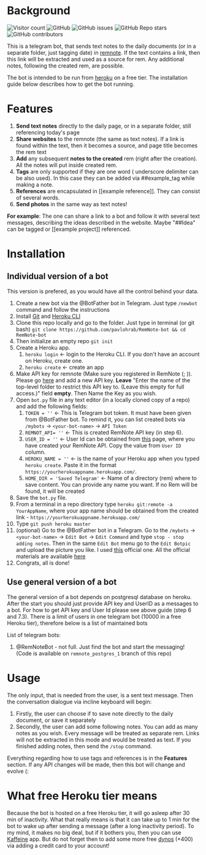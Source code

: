 # Background

![Visitor count](https://shields-io-visitor-counter.herokuapp.com/badge?page=pavlohrab.RemNote-bot&style=for-the-badge)
![GitHub](https://img.shields.io/github/license/pavlohrab/RemNote-bot?style=for-the-badge)
![GitHub issues](https://img.shields.io/github/issues/pavlohrab/RemNote-bot?style=for-the-badge)
![GitHub Repo stars](https://img.shields.io/github/stars/pavlohrab/RemNote-bot?style=for-the-badge)
![GitHub contributors](https://img.shields.io/github/contributors/pavlohrab/RemNote-bot?style=for-the-badge)

This is a telegram bot, that sends text notes to the daily documents (or in a separate folder, just tagging date) in [remnote](https://www.remnote.io/). If the text contains a link, then this link will be extracted and used as a source for rem. Any additional notes, following the created rem, are possible.

The bot is intended to be run from [heroku](https://heroku.com) on a free tier. The installation guide below describes how to get the bot running.

# Features
1. **Send text notes** directly to the daily page, or in a separate folder, still referencing today's page
2. **Share websites** to the remnote (the same as text notes). If a link is found within the text, then it becomes a source, and page title becomes the rem text
3. **Add** any subsequent **notes to the created** rem (right after the creation). All the notes will put inside created rem. 
4. **Tags** are only supported if they are one word ( underscore delimiter can be also used). In this case they can be added via ##example_tag while making a note.
5. **References** are encapsulated in [[example reference]]. They can consist of several words. 
6. **Send photos** in the same way as text notes! 

**For example**: The one can share a link to a bot and follow it with several text messages, describing the ideas described in the website. Maybe "##Idea" can be tagged or [[example project]] referenced.

# Installation

## Individual version of a bot
This version is prefered, as you would have all the control behind your data.

1. Create a new bot via the @BotFather bot in Telegram. Just type `/newbot` command and follow the instructions
2. Install [Git](https://git-scm.com/downloads) and [Heroku CLI](https://devcenter.heroku.com/articles/getting-started-with-python#set-up)
3. Clone this repo locally and go to the folder. Just type in terminal (or git bash) `git clone https://github.com/pavlohrab/RemNote-bot && cd RemNote-bot` 
4. Then initialize an empty repo `git init`
5. Create a Heroku app.
   1. `heroku login` <- login to the Heroku CLI. If you don't have an account on Heroku, create one.
   2. `heroku create` <- create an app
6. Make API key for remnote (Make sure you registered in RemNote (; )). Please go [here](https://www.remnote.io/api_keys) and add a new API key. **Leave** "Enter the name of the top-level folder to restrict this API key to. (Leave this empty for full access.)" field **empty**. Then Name the Key as you wish. 
7. Open `bot.py` file in any text editor (in a locally cloned copy of a repo) and add the following fields:
   1. `TOKEN = ''` <- This is Telegram bot token. It must have been given from @BotFather bot. To remind it, you can list created bots via `/mybots`  -> `<your-bot-name>` -> `API Token` 
   2. `REMNOT_API= ''` <- This is created RemNote API key (in step 6).
   3. `USER_ID = ''` <- User Id can be obtained from [this](https://www.remnote.io/api_keys) page, where you have created your RemNote API. Copy the value from `User ID` column.
   4. `HEROKU_NAME = ''` <- is the name of your Heroku app when you typed `heroku create`. Paste it in the format `https://yourherokuappname.herokuapp.com/`.
   5. `HOME_DIR = 'Saved Telegram'` <- Name of a directory (rem) where to save content. You can provide any name you want. If no Rem will be found, it will be created
8. Save the `bot.py` file. 
9. From a terminal in a repo directory type `heroku git:remote -a YourAppName`, where your app name should be obtained from the created link - `https://yourherokuappname.herokuapp.com/`
10. Type `git push heroku master`
11. (optional) Go to the @BotFather bot in a Telegram. Go to the `/mybots`  -> `<your-bot-name>` -> `Edit Bot` -> `Edit Command` and type `stop - stop adding notes`. Then in the same `Edit Bot` menu go to the `Edit Botpic` and upload the picture you like. I used [this](https://drive.google.com/file/d/1_6PxFeHHWRDj26UIpuwcUsKam_FN6XSv/view) official one. All the official materials are available [here](https://www.remnote.io/a/remnote-media-kit/5fd4ff11c3785c0045946db7)
12. Congrats, all is done!

## Use general version of a bot
The general version of a bot depends on postgresql database on heroku. After the start you should just provide API key and UserID as a messages to a bot. For how to get API key and User Id please see above guide (step 6 and 7.3). There is a limit of users in one telegram bot (10000 in a free Heroku tier), therefore below is a list of maintained bots 

List of telegram bots:
1. @RemNoteBot - not full. Just find the bot and start the messaging! (Code is available on `remnote_postgres_1` branch of this repo)


# Usage

The only input, that is needed from the user, is a sent text message. Then the conversation dialogue via incline keyboard will begin:
1. Firstly, the user can choose if to save note directly to the daily document, or save it separately
2. Secondly, the user can add some following notes. You can add as many notes as you wish. Every message will be treated as separate rem. Links will not be extracted in this mode and would be treated as text. If you finished adding notes, then send the `/stop` command.

Everything regarding how to use tags and references is in the **Features** section. If any API changes will be made, then this bot will change and evolve (:

# What free Heroku tier means
Because the bot is hosted on a free Heroku tier, it will go asleep after 30 min of inactivity. What that really means is that it can take up to 1 min for the bot to wake up after sending a message (after a long inactivity period). To my mind, it makes no big deal, but if it bothers you, then you can use [Kaffeine](https://kaffeine.herokuapp.com) app. But do not forget then to add some more free [dynos](https://www.heroku.com/dynos) (+400) via adding a credit card to your account! 
